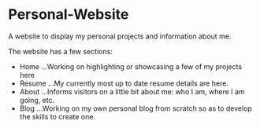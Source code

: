 # Personal-Website

A website to display my personal projects and information about me.

The website has a few sections:

* Home
 ...Working on highlighting or showcasing a few of my projects here    
* Resume
 ...My currently most up to date resume details are here.    
* About
 ...Informs visitors on a little bit about me: who I am, where I am going, etc.   
* Blog
  ...Working on my own personal blog from scratch so as to develop the skills to create one.
